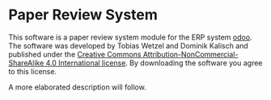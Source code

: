 # Paper Review System 
This software is a paper review system module for the ERP system [odoo](http://www.odoo.com).
The software was developed by Tobias Wetzel and Dominik Kalisch and published under the [Creative Commons Attribution-NonCommercial-ShareAlike 4.0 International license](http://creativecommons.org/licenses/by-nc-sa/4.0/deed.en). By downloading the software you agree to this license.

A more elaborated description will follow.